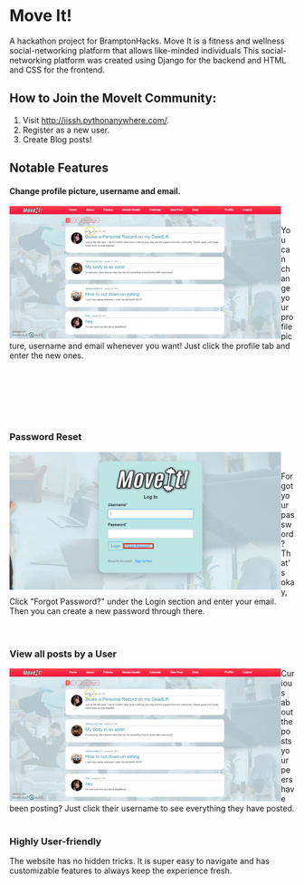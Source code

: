 # Move It!
A hackathon project for BramptonHacks. Move It is a fitness and wellness social-networking platform that allows like-minded individuals 
This social-networking platform was created using Django for the backend and HTML and CSS for the frontend.

## How to Join the MoveIt Community:
  1. Visit http://iissh.pythonanywhere.com/.
  2. Register as a new user.
  3. Create Blog posts!

## Notable Features
#### Change profile picture, username and email.
<img align="left" src="media/img/other/viewpostsbyusers.gif"/> <br/> <br/> You can change your profile picture, username and email whenever you want! Just click the profile tab and enter the new ones.
<br/> <br/> <br/> <br/> <br/> <br/> <br/> 
### Password Reset 
<img align="left" src="media/img/other/passwordreset.png" width="480" height="auto"/> <br/> <br/> Forgot your password? That's okay, Click "Forgot Password?" under the Login section and enter your email. Then you can create a new password through there.
<br/> <br/> <br/>
### View all posts by a User 
<img align="left" src="media/img/other/viewpostsbyusers.gif"/> Curious about the posts your peers have been posting? Just click their username to see everything they have posted.
<br/> 
<br/>
### Highly User-friendly 
The website has no hidden tricks. It is super easy to navigate and has customizable features to always keep the experience fresh.



